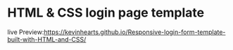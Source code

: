 # HTML & CSS login page template
live Preview:https://kevinhearts.github.io/Responsive-login-form-template-built-with-HTML-and-CSS/

